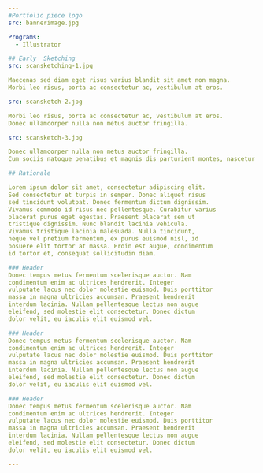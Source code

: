 ```yaml
---
#Portfolio piece logo
src: bannerimage.jpg

Programs:
  - Illustrator

## Early  Sketching
src: scansketching-1.jpg

Maecenas sed diam eget risus varius blandit sit amet non magna.
Morbi leo risus, porta ac consectetur ac, vestibulum at eros.

src: scansketch-2.jpg

Morbi leo risus, porta ac consectetur ac, vestibulum at eros.
Donec ullamcorper nulla non metus auctor fringilla.

src: scansketch-3.jpg

Donec ullamcorper nulla non metus auctor fringilla.
Cum sociis natoque penatibus et magnis dis parturient montes, nascetur ridiculus mus.

## Rationale

Lorem ipsum dolor sit amet, consectetur adipiscing elit.
Sed consectetur et turpis in semper. Donec aliquet risus
sed tincidunt volutpat. Donec fermentum dictum dignissim.
Vivamus commodo id risus nec pellentesque. Curabitur varius
placerat purus eget egestas. Praesent placerat sem ut
tristique dignissim. Nunc blandit lacinia vehicula.
Vivamus tristique lacinia malesuada. Nulla tincidunt,
neque vel pretium fermentum, ex purus euismod nisl, id
posuere elit tortor at massa. Proin est augue, condimentum
id tortor et, consequat sollicitudin diam.

### Header
Donec tempus metus fermentum scelerisque auctor. Nam
condimentum enim ac ultrices hendrerit. Integer
vulputate lacus nec dolor molestie euismod. Duis porttitor
massa in magna ultricies accumsan. Praesent hendrerit
interdum lacinia. Nullam pellentesque lectus non augue
eleifend, sed molestie elit consectetur. Donec dictum
dolor velit, eu iaculis elit euismod vel.

### Header
Donec tempus metus fermentum scelerisque auctor. Nam
condimentum enim ac ultrices hendrerit. Integer
vulputate lacus nec dolor molestie euismod. Duis porttitor
massa in magna ultricies accumsan. Praesent hendrerit
interdum lacinia. Nullam pellentesque lectus non augue
eleifend, sed molestie elit consectetur. Donec dictum
dolor velit, eu iaculis elit euismod vel.

### Header
Donec tempus metus fermentum scelerisque auctor. Nam
condimentum enim ac ultrices hendrerit. Integer
vulputate lacus nec dolor molestie euismod. Duis porttitor
massa in magna ultricies accumsan. Praesent hendrerit
interdum lacinia. Nullam pellentesque lectus non augue
eleifend, sed molestie elit consectetur. Donec dictum
dolor velit, eu iaculis elit euismod vel.

---
```

